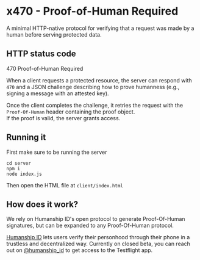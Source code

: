 # x470 - Proof-of-Human Required

A minimal HTTP-native protocol for verifying that a request was made by a human before serving protected data.



## HTTP status code

470 Proof-of-Human Required



When a client requests a protected resource, the server can respond with `470` and a JSON challenge describing how to prove humanness (e.g., signing a message with an attested key).

Once the client completes the challenge, it retries the request with the `Proof-Of-Human` header containing the proof object.  
If the proof is valid, the server grants access.

## Running it

First make sure to be running the server

```
cd server
npm i
node index.js
```

Then open the HTML file at `client/index.html`

## How does it work?

We rely on Humanship ID's open protocol to generate Proof-Of-Human signatures, but can be expanded to any Proof-Of-Human protocol.

[Humanship ID](https://humanship.id) lets users verify their personhood through their phone in a trustless and decentralized way. Currently on closed beta, you can reach out on [@humanship_id](https://x.com/humanship_id) to get access to the Testflight app.